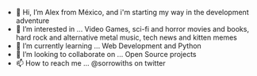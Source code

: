 - 👋 Hi, I’m Alex from México, and i'm starting my way in the development adventure
- 👀 I’m interested in ... Video Games, sci-fi and horror movies and books, hard rock and alternative metal music, tech news and kitten memes
- 🌱 I’m currently learning ... Web Development and Python
- 💞️ I’m looking to collaborate on ... Open Source projects
- 📫 How to reach me ... @sorrowiths on twitter



